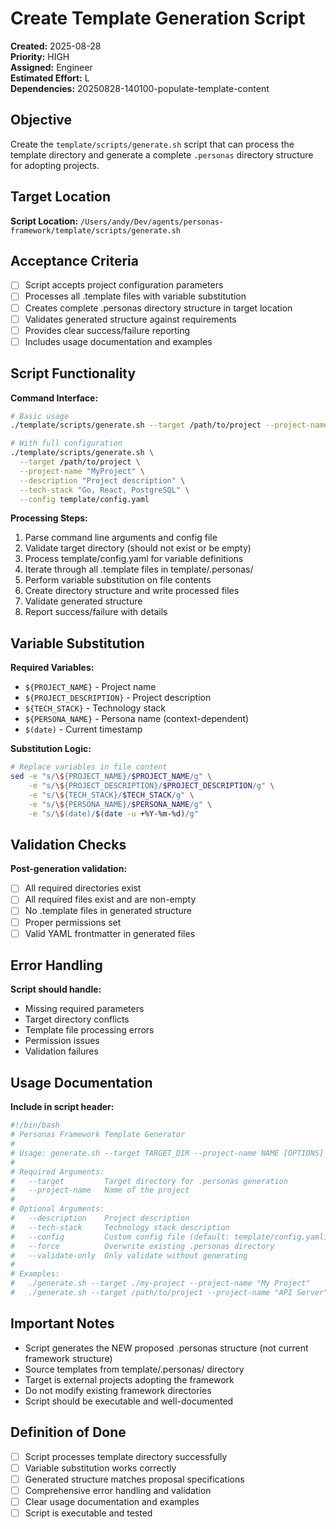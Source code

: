 # Create Template Generation Script

**Created:** 2025-08-28  
**Priority:** HIGH  
**Assigned:** Engineer  
**Estimated Effort:** L  
**Dependencies:** 20250828-140100-populate-template-content

## Objective

Create the `template/scripts/generate.sh` script that can process the template directory and generate a complete `.personas` directory structure for adopting projects.

## Target Location

**Script Location:** `/Users/andy/Dev/agents/personas-framework/template/scripts/generate.sh`

## Acceptance Criteria

- [ ] Script accepts project configuration parameters
- [ ] Processes all .template files with variable substitution
- [ ] Creates complete .personas directory structure in target location
- [ ] Validates generated structure against requirements
- [ ] Provides clear success/failure reporting
- [ ] Includes usage documentation and examples

## Script Functionality

**Command Interface:**
```bash
# Basic usage
./template/scripts/generate.sh --target /path/to/project --project-name "MyProject"

# With full configuration
./template/scripts/generate.sh \
  --target /path/to/project \
  --project-name "MyProject" \
  --description "Project description" \
  --tech-stack "Go, React, PostgreSQL" \
  --config template/config.yaml
```

**Processing Steps:**
1. Parse command line arguments and config file
2. Validate target directory (should not exist or be empty)
3. Process template/config.yaml for variable definitions
4. Iterate through all .template files in template/.personas/
5. Perform variable substitution on file contents
6. Create directory structure and write processed files
7. Validate generated structure
8. Report success/failure with details

## Variable Substitution

**Required Variables:**
- `${PROJECT_NAME}` - Project name
- `${PROJECT_DESCRIPTION}` - Project description  
- `${TECH_STACK}` - Technology stack
- `${PERSONA_NAME}` - Persona name (context-dependent)
- `$(date)` - Current timestamp

**Substitution Logic:**
```bash
# Replace variables in file content
sed -e "s/\${PROJECT_NAME}/$PROJECT_NAME/g" \
    -e "s/\${PROJECT_DESCRIPTION}/$PROJECT_DESCRIPTION/g" \
    -e "s/\${TECH_STACK}/$TECH_STACK/g" \
    -e "s/\${PERSONA_NAME}/$PERSONA_NAME/g" \
    -e "s/\$(date)/$(date -u +%Y-%m-%d)/g"
```

## Validation Checks

**Post-generation validation:**
- [ ] All required directories exist
- [ ] All required files exist and are non-empty
- [ ] No .template files in generated structure
- [ ] Proper permissions set
- [ ] Valid YAML frontmatter in generated files

## Error Handling

**Script should handle:**
- Missing required parameters
- Target directory conflicts  
- Template file processing errors
- Permission issues
- Validation failures

## Usage Documentation

**Include in script header:**
```bash
#!/bin/bash
# Personas Framework Template Generator
# 
# Usage: generate.sh --target TARGET_DIR --project-name NAME [OPTIONS]
#
# Required Arguments:
#   --target         Target directory for .personas generation
#   --project-name   Name of the project
#
# Optional Arguments:
#   --description    Project description
#   --tech-stack     Technology stack description
#   --config         Custom config file (default: template/config.yaml)
#   --force          Overwrite existing .personas directory
#   --validate-only  Only validate without generating
#
# Examples:
#   ./generate.sh --target ./my-project --project-name "My Project"
#   ./generate.sh --target /path/to/project --project-name "API Server" --tech-stack "Go, PostgreSQL"
```

## Important Notes

- Script generates the NEW proposed .personas structure (not current framework structure)
- Source templates from template/.personas/ directory
- Target is external projects adopting the framework
- Do not modify existing framework directories
- Script should be executable and well-documented

## Definition of Done

- [ ] Script processes template directory successfully
- [ ] Variable substitution works correctly
- [ ] Generated structure matches proposal specifications
- [ ] Comprehensive error handling and validation
- [ ] Clear usage documentation and examples
- [ ] Script is executable and tested

